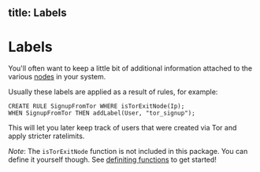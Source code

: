 title: Labels
---

# Labels

You'll often want to keep a little bit of additional information attached to the various [nodes](nodes.html) in your system.

Usually these labels are applied as a result of rules, for example:

```
CREATE RULE SignupFromTor WHERE isTorExitNode(Ip);
WHEN SignupFromTor THEN addLabel(User, "tor_signup");
```

This will let you later keep track of users that were created via Tor and apply stricter ratelimits.

*Note*: The `isTorExitNode` function is not included in this package. You can define it yourself though. See [definiting functions](../functions/simple.html) to get started!